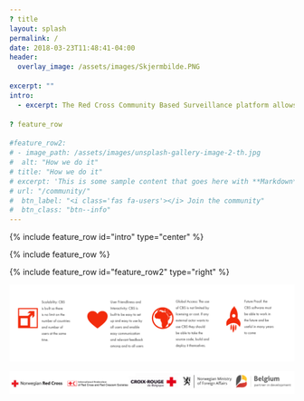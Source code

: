 ```yaml
---
? title
layout: splash
permalink: /
date: 2018-03-23T11:48:41-04:00
header:
  overlay_image: /assets/images/Skjermbilde.PNG

excerpt: ""
intro:
  - excerpt: The Red Cross Community Based Surveillance platform allows for people to report on health risks in their communities. By monitoring real-time data, we can respond to an outbreak before it spins out of control, thereby saving lives.

? feature_row

#feature_row2:
# - image_path: /assets/images/unsplash-gallery-image-2-th.jpg
#  alt: "How we do it"
# title: "How we do it"
# excerpt: 'This is some sample content that goes here with **Markdown** formatting. Right aligned with'
# url: "/community/"
#  btn_label: "<i class='fas fa-users'></i> Join the community"
#  btn_class: "btn--info"
---
```


{% include feature_row id="intro" type="center" %}

{% include feature_row %}

{% include feature_row id="feature_row2" type="right" %}

<a href="/assets/images/Frontpageimage2.png"><img src="/assets/images/Frontpageimage21.png"></a>

<a href="/assets/images/Logorad1.png"><img src="/assets/images/Logorad1.png"></a>
